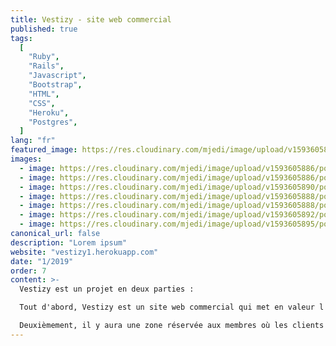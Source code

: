```yaml
---
title: Vestizy - site web commercial
published: true
tags:
  [
    "Ruby",
    "Rails",
    "Javascript",
    "Bootstrap",
    "HTML",
    "CSS",
    "Heroku",
    "Postgres",
  ]
lang: "fr"
featured_image: https://res.cloudinary.com/mjedi/image/upload/v1593605886/portfolio/vestizy1.png
images:
  - image: https://res.cloudinary.com/mjedi/image/upload/v1593605886/portfolio/vestizy1.png
  - image: https://res.cloudinary.com/mjedi/image/upload/v1593605886/portfolio/vestizy1.png
  - image: https://res.cloudinary.com/mjedi/image/upload/v1593605890/portfolio/vestizy2.png
  - image: https://res.cloudinary.com/mjedi/image/upload/v1593605888/portfolio/vestizy3.png
  - image: https://res.cloudinary.com/mjedi/image/upload/v1593605888/portfolio/vestizy4.png
  - image: https://res.cloudinary.com/mjedi/image/upload/v1593605892/portfolio/vestizy5.png
  - image: https://res.cloudinary.com/mjedi/image/upload/v1593605895/portfolio/vestizy6.png
canonical_url: false
description: "Lorem ipsum"
website: "vestizy1.herokuapp.com"
date: "1/2019"
order: 7
content: >-
  Vestizy est un projet en deux parties :

  Tout d'abord, Vestizy est un site web commercial qui met en valeur l'expertise et le travail d'une équipe de jeunes entrepreneurs en immobilier qui aident les gens à trouver, rénover et louer un bien immobilier. Pour cette première partie, il y a une page d'accueil unique avec un CMS personnalisé correspondant pour gérer le contenu et le référencement.

  Deuxièmement, il y aura une zone réservée aux membres où les clients auront accès à des informations en temps réel sur leur projet.
---
```

